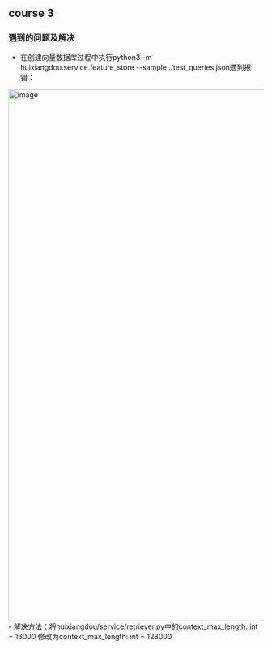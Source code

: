 ## course 3

### 遇到的问题及解决
- 在创建向量数据库过程中执行python3 -m huixiangdou.service.feature_store --sample ./test_queries.json遇到报错：
<img width="1050" alt="image" src="https://github.com/tangyanlin/llm_notes/assets/2775580/b667746f-9c01-4670-af3f-fee19b5b46f0">
- 解决方法：将huixiangdou/service/retriever.py中的context_max_length: int = 16000 修改为context_max_length: int = 128000
